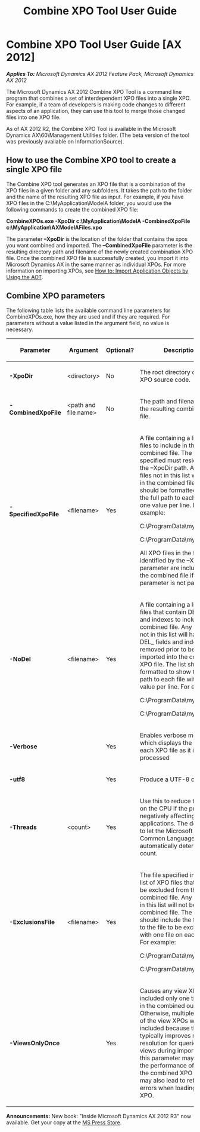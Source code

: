 ﻿---
title: Combine XPO Tool User Guide
TOCTitle: Combine XPO Tool User Guide
ms:assetid: 4272f980-ad41-4187-be21-b2fcf93325e0
ms:mtpsurl: https://msdn.microsoft.com/en-us/library/JJ225589(v=AX.60)
ms:contentKeyID: 48457366
ms.date: 05/18/2015
mtps_version: v=AX.60
---

# Combine XPO Tool User Guide [AX 2012]


_**Applies To:** Microsoft Dynamics AX 2012 Feature Pack, Microsoft Dynamics AX 2012_

The Microsoft Dynamics AX 2012 Combine XPO Tool is a command line program that combines a set of interdependent XPO files into a single XPO. For example, if a team of developers is making code changes to different aspects of an application, they can use this tool to merge those changed files into one XPO file.

As of AX 2012 R2, the Combine XPO Tool is available in the Microsoft Dynamics AX\\60\\Management Utilities folder. (The beta version of the tool was previously available on InformationSource).

## How to use the Combine XPO tool to create a single XPO file

The Combine XPO tool generates an XPO file that is a combination of the XPO files in a given folder and any subfolders. It takes the path to the folder and the name of the resulting XPO file as input. For example, if you have XPO files in the C:\\MyApplication\\ModelA folder, you would use the following commands to create the combined XPO file:

**CombineXPOs.exe -XpoDir c:\\MyApplication\\ModelA -CombinedXpoFile c:\\MyApplication\\AXModelAFiles.xpo**

The parameter **–XpoDir** is the location of the folder that contains the xpos you want combined and imported. The **–CombinedXpoFile** parameter is the resulting directory path and filename of the newly created combination XPO file. Once the combined XPO file is successfully created, you import it into Microsoft Dynamics AX in the same manner as individual XPOs. For more information on importing XPOs, see [How to: Import Application Objects by Using the AOT](how-to-import-application-objects-by-using-the-aot.md).

## Combine XPO parameters

The following table lists the available command line parameters for CombineXPOs.exe, how they are used and if they are required. For parameters without a value listed in the argument field, no value is necessary.

<table>
<colgroup>
<col style="width: 25%" />
<col style="width: 25%" />
<col style="width: 25%" />
<col style="width: 25%" />
</colgroup>
<thead>
<tr class="header">
<th><p>Parameter</p></th>
<th><p>Argument</p></th>
<th><p>Optional?</p></th>
<th><p>Description</p></th>
</tr>
</thead>
<tbody>
<tr class="odd">
<td><p><strong>-XpoDir</strong></p></td>
<td><p>&lt;directory&gt;</p></td>
<td><p>No</p></td>
<td><p>The root directory of the XPO source code.</p></td>
</tr>
<tr class="even">
<td><p><strong>-CombinedXpoFile</strong></p></td>
<td><p>&lt;path and file name&gt;</p></td>
<td><p>No</p></td>
<td><p>The path and filename for the resulting combined XPO file.</p></td>
</tr>
<tr class="odd">
<td><p><strong>-SpecifiedXpoFile</strong></p></td>
<td><p>&lt;filename&gt;</p></td>
<td><p>Yes</p></td>
<td><p>A file containing a list of XPO files to include in the combined file. The files specified must reside under the –XpoDir path. Any XPO files not in this list will not be in the combined file. The list should be formatted to show the full path to each file with one value per line. For example:</p>
<p>C:\ProgramData\myfile1.xpo</p>
<p>C:\ProgramData\myfile2.xpo.</p>
<p>All XPO files in the folder identified by the –XpoDir parameter are included in the combined file if this parameter is not passed.</p></td>
</tr>
<tr class="even">
<td><p><strong>-NoDel</strong></p></td>
<td><p>&lt;filename&gt;</p></td>
<td><p>Yes</p></td>
<td><p>A file containing a list of XPO files that contain DEL_ fields and indexes to include in the combined file. Any XPO files not in this list will have their DEL_ fields and indexes removed prior to being imported into the combined XPO file. The list should be formatted to show the full path to each file with one value per line. For example:</p>
<p>C:\ProgramData\myfile1.xpo</p>
<p>C:\ProgramData\myfile2.xpo.</p></td>
</tr>
<tr class="odd">
<td><p><strong>-Verbose</strong></p></td>
<td><p></p></td>
<td><p>Yes</p></td>
<td><p>Enables verbose mode, which displays the name of each XPO file as it is processed</p></td>
</tr>
<tr class="even">
<td><p><strong>-utf8</strong></p></td>
<td><p></p></td>
<td><p>Yes</p></td>
<td><p>Produce a UTF-8 output file.</p></td>
</tr>
<tr class="odd">
<td><p><strong>-Threads</strong></p></td>
<td><p>&lt;count&gt;</p></td>
<td><p>Yes</p></td>
<td><p>Use this to reduce the load on the CPU if the process is negatively affecting other applications. The default is to let the Microsoft .NET Common Language Runtime automatically determine this count.</p></td>
</tr>
<tr class="even">
<td><p><strong>-ExclusionsFile</strong></p></td>
<td><p>&lt;filename&gt;</p></td>
<td><p>Yes</p></td>
<td><p>The file specified includes a list of XPO files that should be excluded from the combined file. Any XPO files in this list will not be in the combined file. The list should include the full path to the file to be excluded with one file on each line. For example:</p>
<p>C:\ProgramData\myfile1.xpo</p>
<p>C:\ProgramData\myfile2.xpo.</p></td>
</tr>
<tr class="odd">
<td><p><strong>-ViewsOnlyOnce</strong></p></td>
<td><p></p></td>
<td><p>Yes</p></td>
<td><p>Causes any view XPOs to be included only one time each in the combined output. Otherwise, multiple copies of the view XPOs will be included because this typically improves reference resolution for queries and views during import. Using this parameter may improve the performance of loading the combined XPO file, but may also lead to reference errors when loading the XPO.</p></td>
</tr>
</tbody>
</table>

  
**Announcements:** New book: "Inside Microsoft Dynamics AX 2012 R3" now available. Get your copy at the [MS Press Store](https://www.microsoftpressstore.com/store/inside-microsoft-dynamics-ax-2012-r3-9780735685109).

